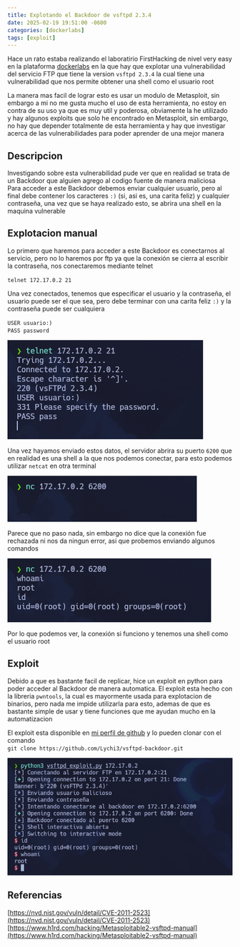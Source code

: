 ```yaml
---
title: Explotando el Backdoor de vsftpd 2.3.4
date: 2025-02-19 19:51:00 -0600
categories: [dockerlabs]
tags: [exploit]
---
```


Hace un rato estaba realizando el laboratirio FirstHacking de nivel very easy en la plataforma [dockerlabs](https://dockerlabs.es)
en la que hay que explotar una vulnerabilidad del servicio FTP que tiene la version `vsftpd 2.3.4` la cual tiene una vulnerabilidad que
nos permite obtener una shell como el usuario root

La manera mas facil de lograr esto es usar un modulo de Metasploit, sin embargo a mi no me gusta mucho el uso de esta herramienta,
no estoy en contra de su uso ya que es muy util y poderosa, obviamente la he utilizado y hay algunos exploits que solo he encontrado en
Metasploit, sin embargo, no hay que depender totalmente de esta herramienta y hay que investigar acerca de las vulnerabilidades para poder
aprender de una mejor manera

## Descripcion

Investigando sobre esta vulnerabilidad pude ver que en realidad se trata de un Backdoor que alguien agrego al codigo fuente de manera
maliciosa  
Para acceder a este Backdoor debemos enviar cualquier usuario, pero al final debe contener los caracteres `:)` (si, asi es, una carita feliz)
y cualquier contraseña, una vez que se haya realizado esto, se abrira una shell en la maquina vulnerable

## Explotacion manual

Lo primero que haremos para acceder a este Backdoor es conectarnos al servicio, pero no lo haremos por ftp ya que la conexión se cierra
al escribir la contraseña, nos conectaremos mediante telnet

`telnet 172.17.0.2 21`

Una vez conectados, tenemos que especificar el usuario y la contraseña, el usuario puede ser el que sea, pero debe terminar con una carita feliz
`:)` y la contraseña puede ser cualquiera

`USER usuario:)`  
`PASS password`

![Telnet](/../assets/images/vsftpd-Exploit/telnet.png)

Una vez hayamos enviado estos datos, el servidor abrira su puerto `6200` que en realidad es una shell a la que nos podemos conectar, para esto
podemos utilizar `netcat` en otra terminal

![Netcat](/../assets/images/vsftpd-Exploit/netcat.png)

Parece que no paso nada, sin embargo no dice que la conexión fue rechazada ni nos da ningun error, asi que probemos enviando algunos comandos

![Comandos](/../assets/images/vsftpd-Exploit/comandos.png)

Por lo que podemos ver, la conexión si funciono y tenemos una shell como el usuario root

## Exploit

Debido a que es bastante facil de replicar, hice un exploit en python para poder acceder al Backdoor de manera automatica. El exploit esta hecho
con la libreria `pwntools`, la cual es mayormente usada para explotacion de binarios, pero nada me impide utilizarla para esto, ademas de que
es bastante simple de usar y tiene funciones que me ayudan mucho en la automatizacion

El exploit esta disponible en [mi perfil de github](https://github.com/lychi3) y lo pueden clonar con el comando  
`git clone https://github.com/Lychi3/vsftpd-backdoor.git`

![Exploit](/../assets/images/vsftpd-Exploit/exploit.png)

## Referencias
[https://nvd.nist.gov/vuln/detail/CVE-2011-2523](https://nvd.nist.gov/vuln/detail/CVE-2011-2523)  
[https://www.h1rd.com/hacking/Metasploitable2-vsftpd-manual](https://www.h1rd.com/hacking/Metasploitable2-vsftpd-manual)

